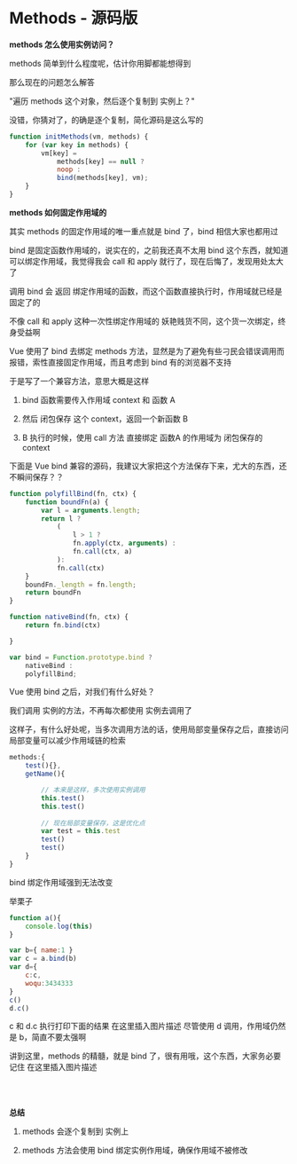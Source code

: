 # Methods - 源码版

**methods 怎么使用实例访问？**

methods 简单到什么程度呢，估计你用脚都能想得到

那么现在的问题怎么解答

"遍历 methods 这个对象，然后逐个复制到 实例上？"

没错，你猜对了，的确是逐个复制，简化源码是这么写的

```js
function initMethods(vm, methods) {    
    for (var key in methods) {
        vm[key] = 
            methods[key] == null ? 
            noop : 
            bind(methods[key], vm);
    }
}
```

**methods 如何固定作用域的**

其实 methods 的固定作用域的唯一重点就是 bind 了，bind 相信大家也都用过

bind 是固定函数作用域的，说实在的，之前我还真不太用 bind 这个东西，就知道可以绑定作用域，我觉得我会 call 和 apply 就行了，现在后悔了，发现用处太大了

调用 bind 会 返回 绑定作用域的函数，而这个函数直接执行时，作用域就已经是固定了的

不像 call 和 apply 这种一次性绑定作用域的 妖艳贱货不同，这个货一次绑定，终身受益啊

Vue 使用了 bind 去绑定 methods 方法，显然是为了避免有些刁民会错误调用而报错，索性直接固定作用域，而且考虑到 bind 有的浏览器不支持

于是写了一个兼容方法，意思大概是这样

1. bind 函数需要传入作用域 context 和 函数 A

2. 然后 闭包保存 这个 context，返回一个新函数 B

3. B 执行的时候，使用 call 方法 直接绑定 函数A 的作用域为 闭包保存的 context

下面是 Vue bind 兼容的源码，我建议大家把这个方法保存下来，尤大的东西，还不瞬间保存？？

```js
function polyfillBind(fn, ctx) {    
    function boundFn(a) {        
        var l = arguments.length;        
        return l ?
            (
                l > 1 ?
                fn.apply(ctx, arguments) :
                fn.call(ctx, a)
            ):
            fn.call(ctx)
    }
    boundFn._length = fn.length;    
    return boundFn
}

function nativeBind(fn, ctx) {    
    return fn.bind(ctx)

}

var bind = Function.prototype.bind ?
    nativeBind :
    polyfillBind;
```

Vue 使用 bind 之后，对我们有什么好处？

我们调用 实例的方法，不再每次都使用 实例去调用了

这样子，有什么好处呢，当多次调用方法的话，使用局部变量保存之后，直接访问局部变量可以减少作用域链的检索

```js
methods:{
    test(){},
    getName(){        

        // 本来是这样，多次使用实例调用
        this.test() 
        this.test()    
       
        // 现在局部变量保存，这是优化点
        var test = this.test
        test()
        test()
    }
}
```

bind 绑定作用域强到无法改变


举栗子

```js
function a(){    
    console.log(this)
}

var b={ name:1 }
var c = a.bind(b)
var d={
    c:c,    
    woqu:3434333
}
c()
d.c()
```

c 和 d.c 执行打印下面的结果 在这里插入图片描述 尽管使用 d 调用，作用域仍然是 b，简直不要太强啊

讲到这里，methods 的精髓，就是 bind 了，很有用哦，这个东西，大家务必要记住 在这里插入图片描述

<br> <br>

**总结**

1. methods 会逐个复制到 实例上

2. methods 方法会使用 bind 绑定实例作用域，确保作用域不被修改